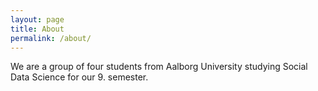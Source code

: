 ```yaml
---
layout: page
title: About
permalink: /about/
---
```


We are a group of four students from Aalborg University studying Social Data Science for our 9. semester.
